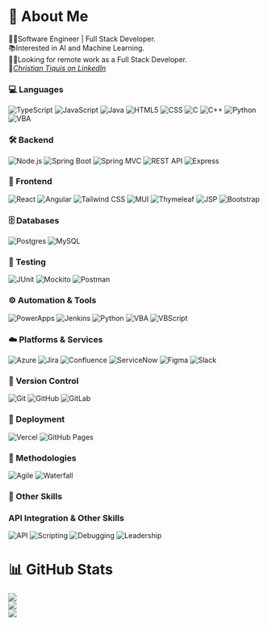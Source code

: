 # 💫 About Me

🧑‍💻Software Engineer | Full Stack Developer.<br>
📚Interested in AI and Machine Learning.<br>
🧑‍💼Looking for remote work as a Full Stack Developer.<br>
🧑[*Christian Tiquis on LinkedIn*](https://linkedin.com/in/christiantiquis)


### 💻 Languages
![TypeScript](https://img.shields.io/badge/typescript-%23007ACC.svg?style=flat&logo=typescript&logoColor=white)
![JavaScript](https://img.shields.io/badge/javascript-%23323330.svg?style=flat&logo=javascript&logoColor=%23F7DF1E)
![Java](https://img.shields.io/badge/java-%23ED8B00.svg?style=flat&logo=openjdk&logoColor=white)
![HTML5](https://img.shields.io/badge/html5-%23E34F26.svg?style=flat&logo=html5&logoColor=white)
![CSS](https://img.shields.io/badge/css3-%231572B6.svg?style=flat&logo=css3&logoColor=white)
![C](https://img.shields.io/badge/c-%2300599C.svg?style=flat&logo=c&logoColor=white)
![C++](https://img.shields.io/badge/c++-%2300599C.svg?style=flat&logo=c%2B%2B&logoColor=white)
![Python](https://img.shields.io/badge/python-3670A0?style=flat&logo=python&logoColor=ffdd54)
![VBA](https://img.shields.io/badge/VBA-%23007F3E.svg?style=flat&logo=Microsoft-Excel&logoColor=white)


### 🛠️ Backend
![Node.js](https://img.shields.io/badge/node.js-6DA55F?style=flat&logo=node.js&logoColor=white)
![Spring Boot](https://img.shields.io/badge/Spring_Boot-6DB33F?style=flat&logo=spring-boot&logoColor=white)
![Spring MVC](https://img.shields.io/badge/Spring_MVC-6DB33F?style=flat&logo=spring&logoColor=white)
![REST API](https://img.shields.io/badge/REST%20API-%23007ACC.svg?style=flat&logo=rest&logoColor=white)
![Express](https://img.shields.io/badge/express.js-%23404d59.svg?style=flat&logo=express&logoColor=white)

### 🎨 Frontend
![React](https://img.shields.io/badge/react-%2320232a.svg?style=flat&logo=react&logoColor=%2361DAFB)
![Angular](https://img.shields.io/badge/angular-%23DD0031.svg?style=flat&logo=angular&logoColor=white)
![Tailwind CSS](https://img.shields.io/badge/tailwindcss-%2338B2AC.svg?style=flat&logo=tailwind-css&logoColor=white)
![MUI](https://img.shields.io/badge/MUI-%230081CB.svg?style=flat&logo=mui&logoColor=white)
![Thymeleaf](https://img.shields.io/badge/Thymeleaf-%23005C0F.svg?style=flat&logo=Thymeleaf&logoColor=white)
![JSP](https://img.shields.io/badge/JSP-%23F7DF1E.svg?style=flat&logo=java&logoColor=white)
![Bootstrap](https://img.shields.io/badge/bootstrap-%238511FA.svg?style=flat&logo=bootstrap&logoColor=white)


### 🗄️ Databases
![Postgres](https://img.shields.io/badge/postgres-%23316192.svg?style=flat&logo=postgresql&logoColor=white)
![MySQL](https://img.shields.io/badge/mysql-%234479A1.svg?style=flat&logo=mysql&logoColor=white)

### 🧪 Testing
![JUnit](https://img.shields.io/badge/JUnit-25A162?style=flat&logo=junit5&logoColor=white)
![Mockito](https://img.shields.io/badge/Mockito-4CAF50?style=flat&logo=mockito&logoColor=white)
![Postman](https://img.shields.io/badge/Postman-FF6C37?style=flat&logo=postman&logoColor=white)

### ⚙️ Automation & Tools
![PowerApps](https://img.shields.io/badge/PowerApps-%237B2FF2.svg?style=flat&logo=powerapps&logoColor=white)
![Jenkins](https://img.shields.io/badge/jenkins-%232C5263.svg?style=flat&logo=jenkins&logoColor=white)
![Python](https://img.shields.io/badge/python-3670A0?style=flat&logo=python&logoColor=ffdd54)
![VBA](https://img.shields.io/badge/VBA-%23007F3E.svg?style=flat&logo=Microsoft-Excel&logoColor=white)
![VBScript](https://img.shields.io/badge/VBScript-%23007F3E.svg?style=flat&logo=visual-basic&logoColor=white)

### ☁️ Platforms & Services
![Azure](https://img.shields.io/badge/azure-%230072C6.svg?style=flat&logo=microsoft-azure&logoColor=white)
![Jira](https://img.shields.io/badge/jira-%230A0FFF.svg?style=flat&logo=jira&logoColor=white)
![Confluence](https://img.shields.io/badge/confluence-%23172BF4.svg?style=flat&logo=confluence&logoColor=white)
![ServiceNow](https://img.shields.io/badge/ServiceNow-1DBF73?style=flat&logo=servicenow&logoColor=white)
![Figma](https://img.shields.io/badge/figma-%2300C4CC.svg?style=flat&logo=figma&logoColor=white)
![Slack](https://img.shields.io/badge/slack-%234A154B.svg?style=flat&logo=slack&logoColor=white)

### 🔄 Version Control
![Git](https://img.shields.io/badge/git-%23F05033.svg?style=flat&logo=git&logoColor=white)
![GitHub](https://img.shields.io/badge/github-%23121011.svg?style=flat&logo=github&logoColor=white)
![GitLab](https://img.shields.io/badge/gitlab-%23FC6D26.svg?style=flat&logo=gitlab&logoColor=white)

### 🚀 Deployment
![Vercel](https://img.shields.io/badge/vercel-%23000000.svg?style=flat&logo=vercel&logoColor=white)
![GitHub Pages](https://img.shields.io/badge/github%20pages-22272e?style=flat&logo=github&logoColor=white)

### 📐 Methodologies
![Agile](https://img.shields.io/badge/Agile-%2300C853.svg?style=flat&logo=agile&logoColor=white)
![Waterfall](https://img.shields.io/badge/Waterfall-%23007ACC.svg?style=flat&logo=waterfall&logoColor=white)

### 🔧 Other Skills
### API Integration & Other Skills
![API](https://img.shields.io/badge/API%20Integration-%23007ACC.svg?style=flat&logo=api&logoColor=white)
![Scripting](https://img.shields.io/badge/Scripting-%23323330.svg?style=flat&logo=code&logoColor=white)
![Debugging](https://img.shields.io/badge/Debugging-%23F7DF1E.svg?style=flat&logo=bugatti&logoColor=black)
![Leadership](https://img.shields.io/badge/Leadership-%2300C853.svg?style=flat&logo=leader&logoColor=white)

# 📊 GitHub Stats

![](https://github-readme-stats.vercel.app/api?username=christiantiquis&theme=dark&hide_border=false&include_all_commits=false&count_private=false)<br/>
![](https://github-readme-streak-stats.herokuapp.com/?user=christiantiquis&theme=dark&hide_border=false)<br/>
![](https://github-readme-stats.vercel.app/api/top-langs/?username=christiantiquis&theme=dark&hide_border=false&include_all_commits=false&count_private=false&layout=compact)
